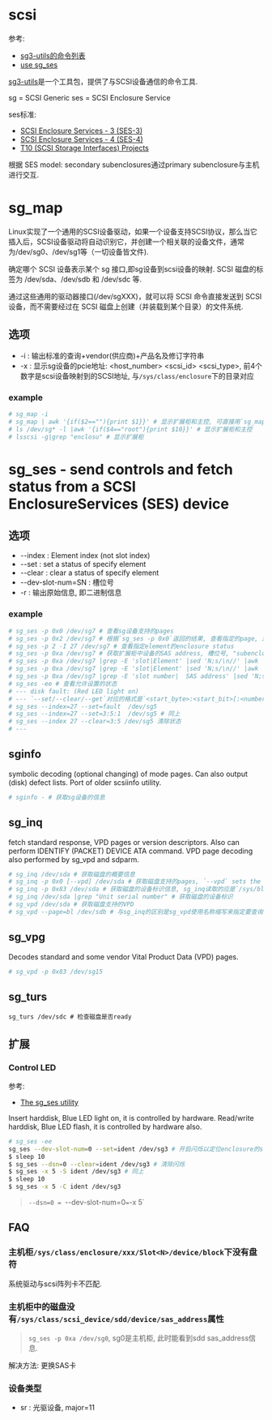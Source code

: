 # scsi
参考:
- [sg3-utils的命令列表](http://sg.danny.cz/sg/sg3_utils.html)
- [use sg_ses](https://matrix207.github.io/2013/06/20/use-sg_ses/)

[sg3-utils](http://sg.danny.cz/sg/)是一个工具包，提供了与SCSI设备通信的命令工具.

sg = SCSI Generic
ses = SCSI Enclosure Service

ses标准:
- [SCSI Enclosure Services - 3 (SES-3) ](https://www.t10.org/members/w_ses3.htm)
- [SCSI Enclosure Services - 4 (SES-4) ](https://www.t10.org/members/w_ses4.htm)
- [T10 (SCSI Storage Interfaces) Projects](https://www.t10.org/members/w_status.htm)

根据 SES model: secondary subenclosures通过primary subenclosure与主机进行交互.

# sg_map
Linux实现了一个通用的SCSI设备驱动，如果一个设备支持SCSI协议，那么当它插入后，SCSI设备驱动将自动识别它，并创建一个相关联的设备文件，通常为/dev/sg0、/dev/sg1等（一切设备皆文件).

确定哪个 SCSI 设备表示某个 sg 接口,即sg设备到scsi设备的映射. SCSI 磁盘的标签为 /dev/sda、/dev/sdb 和 /dev/sdc 等.

通过这些通用的驱动器接口(/dev/sgXXX)，就可以将 SCSI 命令直接发送到 SCSI 设备，而不需要经过在 SCSI 磁盘上创建（并装载到某个目录）的文件系统.

## 选项

- -i : 输出标准的查询+vendor(供应商)+产品名及修订字符串
- -x : 显示sg设备的pcie地址: <host_number> <bus> <scsi_id> <lun> <scsi_type>, 前4个数字是scsi设备映射到的SCSI地址, 与`/sys/class/enclosure`下的目录对应


### example
```bash
# sg_map -i
# sg_map | awk '{if($2==""){print $1}}' # 显示扩展柜和主控, 可直接用`sg_map -x`的scsi_type过滤出扩展柜(scsi_type=13=0xd)
# ls /dev/sg* -l |awk '{if($4=="root"){print $10}}' # 显示扩展柜和主控
# lsscsi -g|grep "enclosu" # 显示扩展柜
```

# sg_ses - send controls and fetch status from a SCSI EnclosureServices (SES) device
## 选项
- --index   : Element index (not slot index)
- --set     : set   a status of specify element
- --clear   : clear a status of specify element
- --dev-slot-num=SN : 槽位号
- -r : 输出原始信息, 即二进制信息

### example
```bash
# sg_ses -p 0x0 /dev/sg7 # 查看sg设备支持的pages
# sg_ses -p 0x2 /dev/sg7 # 根据`sg_ses -p 0x0`返回的结果, 查看指定的page, 这里的0x2表示`Enclosure status/control (SES) [0x2]`
# sg_ses -p 2 -I 27 /dev/sg7 # 查看指定element的enclosure status
# sg_ses -p 0xa /dev/sg7 # 获取扩展柜中设备的SAS address, 槽位号, "subenclosure id"(0表示primary enclosure)
# sg_ses -p 0xa /dev/sg7 |grep -E 'slot|Element' |sed 'N;s/\n//' |awk '{print $3,$15}' # 获取element_index与slot_number的对应关系, 通常序号是对应的
# sg_ses -p 0xa /dev/sg7 |grep -E 'slot|Element' |sed 'N;s/\n//' |awk '{print $15,$3}' |sort -n # 获取slot_number与element_index的对应关系
# sg_ses -p 0xa /dev/sg7 |grep -E 'slot number|  SAS address' |sed 'N;s/\n//' |awk '{print $12,$15}' |sort -n # 槽位对应的SAS address, 0x0000000000000000(x86)或0x0(arm)表示没有盘
# sg_ses -ee # 查看允许设置的状态
# --- disk fault: (Red LED light on)
# --- `--set/--clear/--get`对应的格式是`<start_byte>:<start_bit>[:<number_of_bits>]`, <number_of_bits>未提供时默认是1 
# sg_ses --index=27 --set=fault  /dev/sg5
# sg_ses --index=27 --set=3:5:1  /dev/sg5 # 同上
# sg_ses --index 27 --clear=3:5 /dev/sg5 清除状态
# ---
```

## sginfo
symbolic decoding (optional changing) of mode pages. Can also output (disk) defect lists. Port of older scsiinfo utility.

```bash
# sginfo - # 获取sg设备的信息
```

## sg_inq
fetch standard response, VPD pages or version descriptors. Also can perform IDENTIFY (PACKET) DEVICE ATA command. VPD page decoding also performed by sg_vpd and sdparm.

```bash
# sg_inq /dev/sda # 获取磁盘的概要信息
# sg_inq -p 0x0 [--vpd] /dev/sda # 获取磁盘支持的pages, `--vpd` sets the EVPD bit to one, `--page`获取指定的VPD page`
# sg_inq -p 0x83 /dev/sda # 获取磁盘的设备标识信息, sg_inq读取的应是`/sys/block/sda/device/vpd_pg${N}`
# sg_inq /dev/sda |grep "Unit serial number" # 获取磁盘的设备标识
# sg_vpd /dev/sda # 获取磁盘支持的VPD
# sg_vpd --page=bl /dev/sdb # 与sg_inq的区别是sg_vpd使用名称缩写来指定要查询的vpd
```

## sg_vpg
Decodes standard and some vendor Vital Product Data (VPD) pages.

```bash
# sg_vpd -p 0x83 /dev/sg15
```

## sg_turs
```
sg_turs /dev/sdc # 检查磁盘是否ready
```

## 扩展
### Control LED
参考:
- [The sg_ses utility](http://sg.danny.cz/sg/sg_ses.html)

Insert harddisk, Blue LED light on, it is controlled by hardware.
Read/write harddisk, Blue LED flash, it is controlled by hardware also.

```bash
# sg_ses -ee
sg_ses --dev-slot-num=0 --set=ident /dev/sg3 # 开启闪烁以定位enclosure的slot, 与该slot是否有盘无关
$ sleep 10
$ sg_ses --dsn=0 --clear=ident /dev/sg3 # 清除闪烁
$ sg_ses -x 5 -S ident /dev/sg3 # 同上
$ sleep 10
$ sg_ses -x 5 -C ident /dev/sg3
```

> `--dsn=0 = `--dev-slot-num=0` = `-x 5`

## FAQ
### 主机柜`/sys/class/enclosure/xxx/Slot<N>/device/block`下没有盘符
系统驱动与scsi阵列卡不匹配.

### 主机柜中的磁盘没有`/sys/class/scsi_device/sdd/device/sas_address`属性
> `sg_ses -p 0xa /dev/sg0`, sg0是主机柜, 此时能看到sdd sas_address信息.

解决方法: 更换SAS卡

### 设备类型
- sr<N> : 光驱设备, major=11